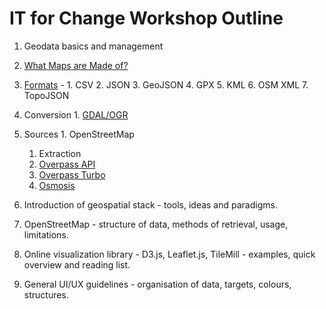 # IT for Change Workshop Outline

1. Geodata basics and management
  0. [What Maps are Made of?](https://github.com/veltman/learninglunches/tree/master/maps#what-maps-are-made-of)
  1. [Formats](http://geohackers.in/2013/11/spatial-data-formats-101/) - 
    1. CSV
    2. JSON
    3. GeoJSON
    4. GPX
    5. KML
    6. OSM XML
    7. TopoJSON
  2. Conversion
    1. [GDAL/OGR](http://www.gdal.org/ogr/)
  3. Sources
    1. OpenStreetMap
      1. Extraction
        1. [Overpass API](http://wiki.openstreetmap.org/wiki/Overpass_API)
        2. [Overpass Turbo](http://overpass-turbo.eu/)
        3. [Osmosis](https://wiki.openstreetmap.org/wiki/Osmosis)

2. Introduction of geospatial stack - tools, ideas and paradigms.
  
3. OpenStreetMap  - structure of data, methods of retrieval, usage, limitations.

4. Online visualization library - D3.js, Leaflet.js, TileMill - examples, quick 
overview and reading list.

5. General UI/UX guidelines - organisation of data, targets, colours, structures.

